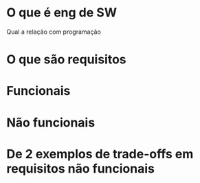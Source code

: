 # O que é eng de SW
Qual a relação com programação

# O que são requisitos
  # Funcionais

  # Não funcionais

  # De 2 exemplos de trade-offs em requisitos não funcionais
